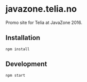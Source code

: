 # javazone.telia.no

Promo site for Telia at JavaZone 2016. 

## Installation
```
npm install
```

## Development
```
npm start
```
